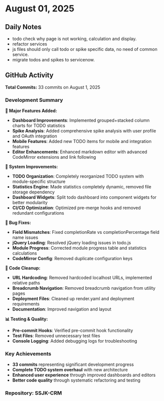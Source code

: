 ﻿# August 01, 2025

## Daily Notes

- todo check why page is not working, calculation and display.
- refactor services
- js files should only call todo or spike specific data, no need of common service.
- migrate todos and spikes to servicenow.


## GitHub Activity

**Total Commits:** 33 commits on August 1, 2025

### Development Summary

**🚀 Major Features Added:**
- **Dashboard Improvements**: Implemented grouped+stacked column charts for TODO statistics
- **Spike Analysis**: Added comprehensive spike analysis with user profile and OAuth integration
- **Mobile Features**: Added new TODO items for mobile and integration features
- **Editor Enhancements**: Enhanced markdown editor with advanced CodeMirror extensions and link following

**🔧 System Improvements:**
- **TODO Organization**: Completely reorganized TODO system with module-specific structure
- **Statistics Engine**: Made statistics completely dynamic, removed file storage dependency
- **Dashboard Widgets**: Split todo dashboard into component widgets for better modularity
- **CI/CD Optimization**: Optimized pre-merge hooks and removed redundant configurations

**🐛 Bug Fixes:**
- **Field Mismatches**: Fixed completionRate vs completionPercentage field name issues
- **jQuery Loading**: Resolved jQuery loading issues in todo.js
- **Module Progress**: Corrected module progress table and statistics calculations
- **CodeMirror Config**: Removed duplicate configuration keys

**🧹 Code Cleanup:**
- **URL Hardcoding**: Removed hardcoded localhost URLs, implemented relative paths
- **Breadcrumb Navigation**: Removed breadcrumb navigation from utility pages
- **Deployment Files**: Cleaned up render.yaml and deployment requirements
- **Documentation**: Improved navigation and layout

**📊 Testing & Quality:**
- **Pre-commit Hooks**: Verified pre-commit hook functionality
- **Test Files**: Removed unnecessary test files
- **Console Logging**: Added debugging logs for troubleshooting

### Key Achievements
- **33 commits** representing significant development progress
- **Complete TODO system overhaul** with new architecture
- **Enhanced user experience** through improved dashboards and editors
- **Better code quality** through systematic refactoring and testing

### Repository: SSJK-CRM

